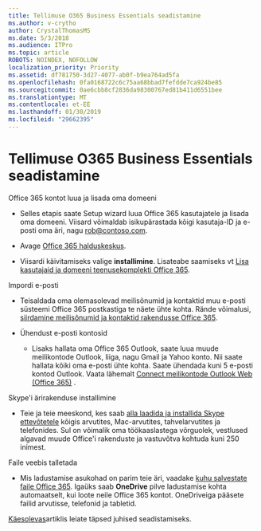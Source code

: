 ```yaml
---
title: Tellimuse O365 Business Essentials seadistamine
ms.author: v-crytho
author: CrystalThomasMS
ms.date: 5/3/2018
ms.audience: ITPro
ms.topic: article
ROBOTS: NOINDEX, NOFOLLOW
localization_priority: Priority
ms.assetid: df781750-3d27-4077-ab0f-b9ea764ad5fa
ms.openlocfilehash: 0fa0168722c6c75aa68bbad7fefdde7ca924be85
ms.sourcegitcommit: 0ae6cbb8cf2836da98300767ed81b411d6551bee
ms.translationtype: MT
ms.contentlocale: et-EE
ms.lasthandoff: 01/30/2019
ms.locfileid: "29662395"
---
```

# <a name="setting-up-your-o365-business-essentials-subscription"></a>Tellimuse O365 Business Essentials seadistamine

Office 365 kontot luua ja lisada oma domeeni
  
- Selles etapis saate Setup wizard luua Office 365 kasutajatele ja lisada oma domeeni. Viisard võimaldab isikupärastada kõigi kasutaja-ID ja e-posti oma äri, nagu [rob@contoso.com](mailto:rob@contoso.com).
    
- Avage [Office 365 halduskeskus](https://login.partner.microsoftonline.cn/).
    
- Viisardi käivitamiseks valige **installimine**. Lisateabe saamiseks vt [Lisa kasutajaid ja domeeni teenusekomplekti Office 365](https://support.office.com/Article/Add-users-and-domain-to-Office-365-6383f56d-3d09-4dcb-9b41-b5f5a5efd611).
    
Impordi e-posti
  
- Teisaldada oma olemasolevad meilisõnumid ja kontaktid muu e-posti süsteemi Office 365 postkastiga te näete ühte kohta. Rände võimalusi, [siirdamine meilisõnumid ja kontaktid rakendusse Office 365](https://support.office.com/Article/Migrate-email-and-contacts-to-Office-365-a3e3bddb-582e-4133-8670-e61b9f58627e).
    
- Ühendust e-posti kontosid
    
  - Lisaks hallata oma Office 365 Outlook, saate luua muude meilikontode Outlook, liiga, nagu Gmail ja Yahoo konto. Nii saate hallata kõiki oma e-posti ühte kohta. Saate ühendada kuni 5 e-posti kontod Outlook. Vaata lähemalt [Connect meilikontode Outlook Web (Office 365)](https://support.office.com/Article/Connect-email-accounts-in-Outlook-on-the-web-Office-365-d7012ff0-924f-4f78-8aca-c3912d886c4d) . 
    
Skype'i ärirakenduse installimine
  
- Teie ja teie meeskond, kes saab [alla laadida ja installida Skype ettevõtetele](https://support.office.com/Article/download-and-install-Skype-for-Business-8a0d4da8-9d58-44f9-9759-5c8f340cb3fb) kõigis arvutites, Mac-arvutites, tahvelarvutites ja telefonides. Sul on võimalik oma töökaaslastega võrguolek, vestlused algavad muude Office'i rakenduste ja vastuvõtva kohtuda kuni 250 inimest. 
    
Faile veebis talletada
  
- Mis ladustamise asukohad on parim teie äri, vaadake [kuhu salvestate faile Office 365](https://support.office.com/article/c7c20284-bc94-47f4-9728-d28e9daf0790.aspx). Igaüks saab **OneDrive** pilve ladustamise kohta automaatselt, kui loote neile Office 365 kontot. OneDriveiga pääsete failid arvutisse, telefonid ja tabletid. 
    
[Käesolevas](https://support.office.com/Article/set-up-Office-365-for-business-6a3a29a0-e616-4713-99d1-15eda62d04fa#ID0EAAAABAAA=Business_Essentials)artiklis leiate täpsed juhised seadistamiseks.
  

